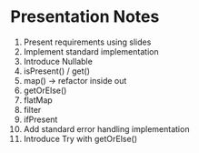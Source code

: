 # Presentation Notes

1. Present requirements using slides
2. Implement standard implementation
3. Introduce Nullable
  1. isPresent() / get()
  2. map() -> refactor inside out
  3. getOrElse()
  4. flatMap
  5. filter
  6. ifPresent
4. Add standard error handling implementation
5. Introduce Try with getOrElse()
